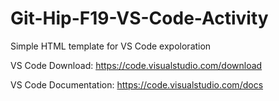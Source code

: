 # Git-Hip-F19-VS-Code-Activity
Simple HTML template for VS Code expoloration

VS Code Download: https://code.visualstudio.com/download

VS Code Documentation: https://code.visualstudio.com/docs
